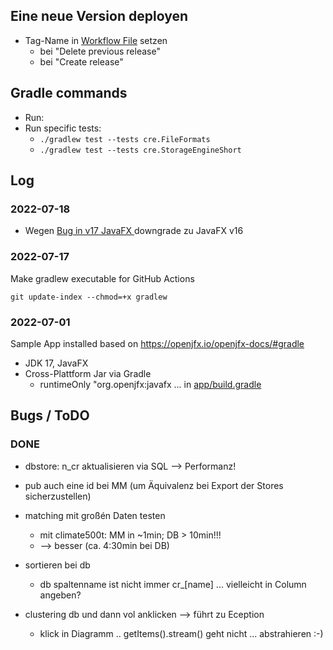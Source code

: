 



## Eine neue Version deployen

- Tag-Name in [Workflow File](.github/workflows/gradle_build.yml) setzen
    - bei "Delete previous release"
    - bei "Create release"
 
 
## Gradle commands

- Run: 
- Run specific tests: 
    - ``./gradlew test --tests cre.FileFormats``
    - ``./gradlew test --tests cre.StorageEngineShort``




## Log



### 2022-07-18

- Wegen [Bug in v17 JavaFX ](https://bugs.openjdk.org/browse/JDK-8276553?attachmentSortBy=dateTime) downgrade zu JavaFX v16

### 2022-07-17

Make gradlew executable for GitHub Actions

``git update-index --chmod=+x gradlew``

### 2022-07-01

Sample App installed based on https://openjfx.io/openjfx-docs/#gradle

* JDK 17, JavaFX
* Cross-Plattform Jar via Gradle 
    * runtimeOnly "org.openjfx:javafx ... in [app/build.gradle](app/build.gradle)



## Bugs / ToDO



### DONE

- dbstore: n_cr aktualisieren via SQL --> Performanz!
- pub auch eine id bei MM (um Äquivalenz bei Export der Stores sicherzustellen)
- matching mit großén Daten testen 
    - mit climate500t: MM in ~1min; DB > 10min!!!
    - --> besser (ca. 4:30min bei DB)

- sortieren bei db
    - db spaltenname ist nicht immer cr_[name] ... vielleicht in Column angeben?

- clustering db und dann vol anklicken --> führt zu Eception
    - klick in Diagramm .. getItems().stream() geht nicht ... abstrahieren :-)
